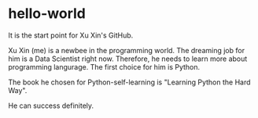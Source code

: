 # hello-world
It is the start point for Xu Xin's GitHub.

Xu Xin (me) is a newbee in the programming world. The dreaming job for him is a Data Scientist right now. 
Therefore, he needs to learn more about programming langurage. The first choice for him is Python.

The book he chosen for Python-self-learning is "Learning Python the Hard Way". 

He can success definitely. 
